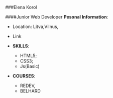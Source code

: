###Elena Korol

####Junior Web Developer
__Pesonal Information__:
+ Location: Litva,Vilnus,
+ Link


+ __SKILLS__:
    + HTML5;
    + CSS3;
    + Js(Basic)


+ __COURSES__:
    + REDEV,
    + BELHARD




